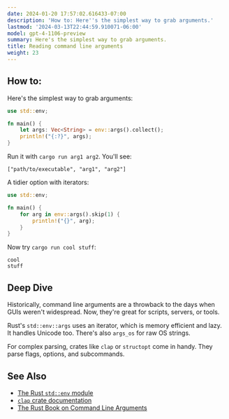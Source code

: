 ```yaml
---
date: 2024-01-20 17:57:02.616433-07:00
description: 'How to: Here''s the simplest way to grab arguments.'
lastmod: '2024-03-13T22:44:59.910071-06:00'
model: gpt-4-1106-preview
summary: Here's the simplest way to grab arguments.
title: Reading command line arguments
weight: 23
---
```


## How to:
Here's the simplest way to grab arguments:

```Rust
use std::env;

fn main() {
    let args: Vec<String> = env::args().collect();
    println!("{:?}", args);
}
```

Run it with `cargo run arg1 arg2`. You'll see:

```
["path/to/executable", "arg1", "arg2"]
```

A tidier option with iterators:

```Rust
use std::env;

fn main() {
    for arg in env::args().skip(1) {
        println!("{}", arg);
    }
}
```

Now try `cargo run cool stuff`:

```
cool
stuff
```

## Deep Dive
Historically, command line arguments are a throwback to the days when GUIs weren't widespread. Now, they're great for scripts, servers, or tools.

Rust's `std::env::args` uses an iterator, which is memory efficient and lazy. It handles Unicode too. There's also `args_os` for raw OS strings.

For complex parsing, crates like `clap` or `structopt` come in handy. They parse flags, options, and subcommands.

## See Also
- [The Rust `std::env` module](https://doc.rust-lang.org/std/env/)
- [`clap` crate documentation](https://docs.rs/clap/)
- [The Rust Book on Command Line Arguments](https://doc.rust-lang.org/book/ch12-01-accepting-command-line-arguments.html)
